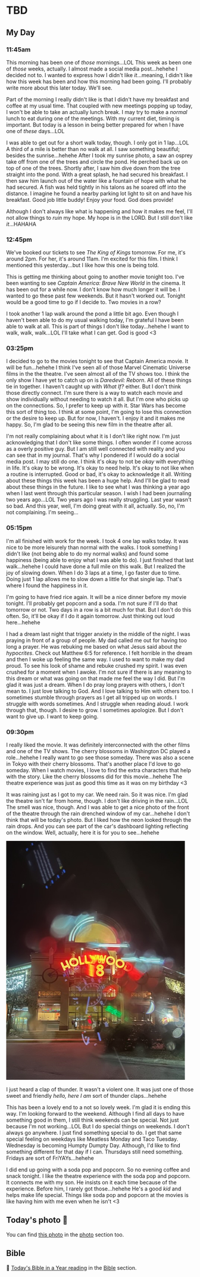 # TBD

## My Day

### 11:45am

This morning has been one of *those* mornings...LOL This week as been one of *those* weeks, actually. I almost made a social media post...hehehe I decided not to. I wanted to express how I didn't like *it*...meaning, I didn't like how this week has been and how this morning had been going. I'll probably write more about this later today. We'll see.

Part of the morning I really didn't like is that I didn't have my breakfast and coffee at my usual time. That coupled with new meetings popping up today, I won't be able to take an actually lunch break. I may try to make a *normal* lunch to eat during one of the meetings. With my current diet, timing is important. But today is a lesson in being better prepared for when I have one of *these* days...LOL

I was able to get out for a short walk today, though. I only got in 1 lap...LOL A third of a mile is better than no walk at all. I saw something beautiful; besides the sunrise...hehehe After I took my sunrise photo, a saw an osprey take off from one of the trees and circle the pond. He perched back up on top of one of the trees. Shortly after, I saw him dive down from the tree straight into the pond. With a great splash, he had secured his breakfast. I then saw him launch out of the water like a fountain of hope with what he had secured. A fish was held tightly in his talons as he soared off into the distance. I imagine he found a nearby parking lot light to sit on and have his breakfast. Good job little buddy! Enjoy your food. God does provide!

Although I don't always like what is happening and how it makes me feel, I'll not allow things to *ruin* my hope. My hope is in the LORD. But I still don't like *it*...HAHAHA

### 12:45pm

We've booked our tickets to see *The King of Kings* tomorrow. For me, it's around 2pm. For her, it's around 11am. I'm excited for this film. I think I mentioned this yesterday...but I like how this one is being told.

This is getting me thinking about going to another movie tonight too. I've been wanting to see *Captain America: Brave New World* in the cinema. It has been out for a while now. I don't know how much longer it will be. I wanted to go these past few weekends. But it hasn't worked out. Tonight would be a good time to go if I decide to. Two movies in a row?

I took another 1 lap walk around the pond a little bit ago. Even though I haven't been able to do my usual walking today, I'm grateful I have been able to walk at all. This is part of things I don't like today...hehehe I want to walk, walk, walk...LOL I'll take what I can get. God is good <3

### 03:25pm

I decided to go to the movies tonight to see that Captain America movie. It will be fun...hehehe I think I've seen all of those Marvel Cinematic Universe films in the the theatre. I've seen almost all of the TV shows too. I think the only show I have yet to catch up on is *Daredevil: Reborn*. All of these things tie in together. I haven't caught up with *What If?* either. But I don't think those directly connect. I'm sure there is a way to watch each movie and show individually without needing to watch it all. But I'm one who picks up on the connections. So, I prefer to keep up with it. Star Wars has become this sort of thing too. I think at some point, I'm going to lose this connection or the desire to keep up. But for now, I haven't. I enjoy it and it makes me happy. So, I'm glad to be seeing this new film in the theatre after all.

I'm not really complaining about what it is I don't like right now. I'm just acknowledging that I don't like some things. I often wonder if I come across as a overly positive guy. But I am still well connected with reality and you can see that in my journal. That's why I pondered if I would do a social media post. I may still do one. I think it's okay to not be *okay* with everything in life. It's okay to be wrong. It's okay to need help. It's okay to not like when a routine is interrupted. Good or bad, it's okay to acknowledge it all. Writing about these things this week has been a huge help. And I'll be glad to read about these things in the future. I like to see what I was thinking a year ago when I last went through this particular season. I wish I had been journaling two years ago...LOL Two years ago I was really struggling. Last year wasn't so bad. And this year, well, I'm doing great with it all, actually. So, no, I'm not complaining. I'm seeing...

### 05:15pm

I'm all finished with work for the week. I took 4 one lap walks today. It was nice to be more leisurely than normal with the walks. I took something I didn't like (not being able to do my normal walks) and found some happiness (being able to enjoy what I was able to do). I just finished that last walk...hehehe I could have done a full mile on this walk. But I realized the joy of slowing down. When I do 3 laps at a time, I go faster due to time. Doing just 1 lap allows me to slow down a little for that single lap. That's where I found the happiness in it.

I'm going to have fried rice again. It will be a nice dinner before my movie tonight. I'll probably get popcorn and a soda. I'm not sure if I'll do that tomorrow or not. Two days in a row is a bit much for that. But I don't do this often. So, it'll be okay if I do it again tomorrow. Just thinking out loud here...hehehe

I had a dream last night that trigger anxiety in the middle of the night. I was praying in front of a group of people. My dad called me out for having too long a prayer. He was rebuking me based on what Jesus said about *the hypocrites*. Check out Matthew 6:5 for reference. I felt horrible in the dream and then I woke up feeling the same way. I used to want to make my dad proud. To see his look of shame and rebuke crushed my spirit. I was even crushed for a moment when I awoke. I'm not sure if there is any meaning to this dream or what was going on that made me feel the way I did. But I'm glad it was just a dream. When I do pray long prayers with others, I don't mean to. I just love talking to God. And I love talking to Him with others too. I sometimes stumble through prayers as I get all tripped up on words. I struggle with words sometimes. And I struggle when reading aloud. I work through that, though. I desire to grow. I sometimes apologize. But I don't want to give up. I want to keep going. 

### 09:30pm

I really liked the movie. It was definitely interconnected with the other films and one of the TV shows. The cherry blossoms in Washington DC played a role...hehehe I really want to go see those someday. There was also a scene in Tokyo with their cherry blossoms. That's another place I'd love to go someday. When I watch movies, I love to find the extra characters that help with the story. Like the cherry blossoms did for this movie...hehehe The theatre experience was just as good this time as it was on my birthday <3

It was raining just as I got to my car. We need rain. So it was nice. I'm glad the theatre isn't far from home, though. I don't like driving in the rain...LOL The smell was nice, though. And I was able to get a nice photo of the front of the theatre through the rain drenched window of my car...hehehe I don't think that will be today's photo. But I liked how the neon looked through the rain drops. And you can see part of the car's dashboard lighting reflecting on the window. Well, actually, here it is for you to see...hehehe

![Hollywood 18 theatre through rain](./media/IMG_7614.jpeg)

I just heard a clap of thunder. It wasn't a violent one. It was just one of those sweet and friendly *hello, here I am* sort of thunder claps...hehehe

This has been a lovely end to a not so lovely week. I'm glad it is ending this way. I'm looking forward to the weekend. Although I find all days to have something good in them, I still think weekends can be special. Not just because I'm not working...LOL But I do special things on weekends. I don't always go anywhere. I just find something special to do. I get that same special feeling on weekdays like Meatless Monday and Taco Tuesday. Wednesday is becoming Humpty Dumpty Day. Although, I'd like to find something different for that day if I can. Thursdays still need something. Fridays are sort of FriYAYs...hehehe

I did end up going with a soda pop and popcorn. So no evening coffee and snack tonight. I like the theatre experience with the soda pop and popcorn. It connects me with my son. He insists on it each time because of the experience. Before him, I rarely got those...hehehe He's a good *kid* and helps make life special. Things like soda pop and popcorn at the movies is like having him with me even when he isn't <3



## Today's photo 📸

<!--@include: @/photos/photo-a-day/2025/04/11.md{3,}-->

You can find [this photo](/photos/photo-a-day/2025/04/11) in the [photo](/photos/) section too.

## Bible

📖 [Today's Bible in a Year reading](/bible/plans/bible-in-a-year/04/10) in the [Bible](/bible/) section.